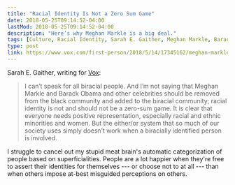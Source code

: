 ```yaml
---
title: "Racial Identity Is Not a Zero Sum Game"
date: 2018-05-25T09:14:52-04:00
lastMod: 2018-05-25T09:14:52-04:00
description: "Here’s why Meghan Markle is a big deal."
tags: [Culture, Racial Identity, Sarah E. Gaither, Meghan Markle, Barack Obama]
type: post
link: https://www.vox.com/first-person/2018/5/14/17345162/meghan-markle-royal-wedding-2018-race
---
```


Sarah E. Gaither, writing for [Vox]:

> I can’t speak for all biracial people. And I’m not saying that Meghan Markle
> and Barack Obama and other celebrities should be removed from the black
> community and added to the biracial community; racial identity is not and
> should not be a zero-sum game. It is clear that everyone needs positive
> representation, especially racial and ethnic minorities and women. But the
> either/or system that so much of our society uses simply doesn’t work when a
> biracially identified person is involved.

I struggle to cancel out my stupid meat brain's automatic categorization of
people based on superficialities. People are a lot happier when they're free to
assert their identities for themselves --- or choose not to at all --- than when
others impose at-best misguided perceptions on others.

  [Vox]:
    https://www.vox.com/first-person/2018/5/14/17345162/meghan-markle-royal-wedding-2018-race
    "Vox: “I study biracial identity in America. Here’s why Meghan Markle is a big deal.”"